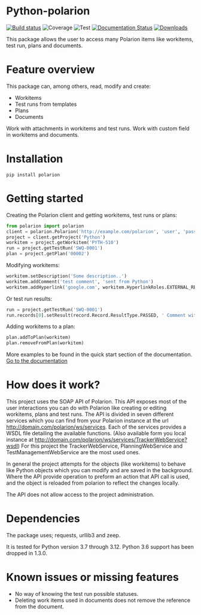 # Python-polarion
[![Build status](https://dev.azure.com/jraemaekers/Python%20Polarion/_apis/build/status/Polarion-Python%20package-CI)](https://dev.azure.com/jraemaekers/Python%20Polarion/_build/latest?definitionId=5)
![Coverage](https://img.shields.io/azure-devops/coverage/jraemaekers/Python%20Polarion/5)
![Test](https://img.shields.io/azure-devops/tests/jraemaekers/Python%20Polarion/5)
[![Documentation Status](https://readthedocs.org/projects/python-polarion/badge/?version=latest)](https://python-polarion.readthedocs.io/en/latest/?badge=latest)
[![Downloads](https://pepy.tech/badge/polarion)](https://pepy.tech/project/polarion)


This package allows the user to access many Polarion items like workitems, test run, plans and documents.


# Feature overview

This package can, among others, read, modify and create:
- Workitems
- Test runs from templates
- Plans
- Documents

Work with attachments in workitems and test runs. 
Work with custom field in workitems and documents.

# Installation

```
pip install polarion
```

# Getting started

Creating the Polarion client and getting workitems, test runs or plans:

```python
from polarion import polarion
client = polarion.Polarion('http://example.com/polarion', 'user', 'password')
project = client.getProject('Python')
workitem = project.getWorkitem('PYTH-510')
run = project.getTestRun('SWQ-0001')
plan = project.getPlan('00002')
```

Modifying workitems:

```python
workitem.setDescription('Some description..')
workitem.addComment('test comment', 'sent from Python')
workitem.addHyperlink('google.com', workitem.HyperlinkRoles.EXTERNAL_REF)
```

Or test run results:
```python
run = project.getTestRun('SWQ-0001')
run.records[0].setResult(record.Record.ResultType.PASSED, ' Comment with test result')
```

Adding workitems to a plan:
```python
plan.addToPlan(workitem)
plan.removeFromPlan(workitem)
```


More examples to be found in the quick start section of the documentation.
[Go to the documentation](https://python-polarion.readthedocs.io/)

# How does it work?

This project uses the SOAP API of Polarion. This API exposes most of the user interactions you can do with Polarion like creating or editing workitems, plans and test runs.
The API is divided in seven different services which you can find from your Polarion instance at the url http://domain.com/polarion/ws/services.
Each of the services provides a WSDL file detailing the available functions. (Also available form you local instance at http://domain.com/polarion/ws/services/TrackerWebService?wsdl)
For this project the TrackerWebService, PlanningWebService and TestManagementWebService are the most used ones.

In general the project attempts for the objects (like workitems) to behave like Python objects which you can modify and are saved in the background. 
Where the API provide operation to preform an action that API call is used, and the object is reloaded from polarion to reflect the changes locally.

The API does not allow access to the project administration.

# Dependencies 

The package uses; requests, urllib3 and zeep.

It is tested for Python version 3.7 through 3.12.
Python 3.6 support has been dropped in 1.3.0.

# Known issues or missing features
- No way of knowing the test run possible statuses.
- Deleting work items used in documents does not remove the reference from the document.

